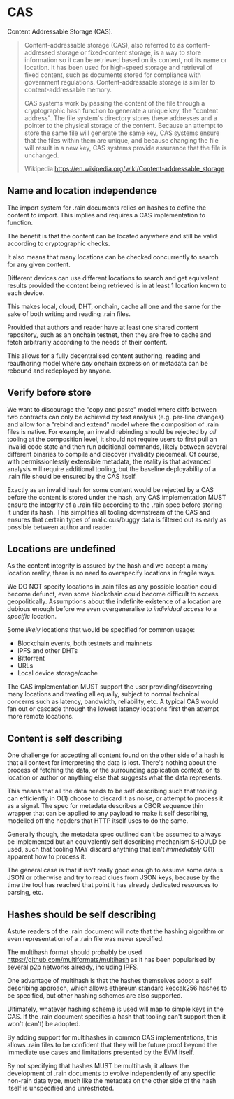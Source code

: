 # CAS

Content Addressable Storage (CAS).

> Content-addressable storage (CAS), also referred to as content-addressed
> storage or fixed-content storage, is a way to store information so it can be
> retrieved based on its content, not its name or location. It has been used for
> high-speed storage and retrieval of fixed content, such as documents stored for
> compliance with government regulations. Content-addressable storage is similar
> to content-addressable memory.
>
> CAS systems work by passing the content of the file through a cryptographic
> hash function to generate a unique key, the "content address". The file
> system's directory stores these addresses and a pointer to the physical storage
> of the content. Because an attempt to store the same file will generate the
> same key, CAS systems ensure that the files within them are unique, and because
> changing the file will result in a new key, CAS systems provide assurance that
> the file is unchanged.
>
> Wikipedia
> https://en.wikipedia.org/wiki/Content-addressable_storage

## Name and location independence

The import system for .rain documents relies on hashes to define the content to
import. This implies and requires a CAS implementation to function.

The benefit is that the content can be located anywhere and still be valid
according to cryptographic checks.

It also means that many locations can be checked concurrently to search for any
given content.

Different devices can use different locations to search and get equivalent
results provided the content being retrieved is in at least 1 location known to
each device.

This makes local, cloud, DHT, onchain, cache all one and the same for the sake
of both writing and reading .rain files.

Provided that authors and reader have at least one shared content repository,
such as an onchain testnet, then they are free to cache and fetch arbitrarily
according to the needs of their content.

This allows for a fully decentralised content authoring, reading and reauthoring
model where _any_ onchain expression or metadata can be rebound and redeployed
by anyone.

## Verify before store

We want to discourage the "copy and paste" model where diffs between two
contracts can only be achieved by text analysis (e.g. per-line changes) and allow
for a "rebind and extend" model where the composition of .rain files is native.
For example, an invalid rebinding should be rejected by _all_ tooling at the
composition level, it should not require users to first pull an invalid code
state and then run additional commands, likely between several different binaries
to compile and discover invalidity piecemeal. Of course, with permissionlessly
extensible metadata, the reality is that advanced analysis will require
additional tooling, but the baseline deployability of a .rain file should be
ensured by the CAS itself.

Exactly as an invalid hash for some content would be rejected by a CAS before the
content is stored under the hash, any CAS implementation MUST ensure the
integrity of a .rain file according to the .rain spec before storing it under its
hash. This simplifies all tooling downstream of the CAS and ensures that certain
types of malicious/buggy data is filtered out as early as possible between author
and reader.

## Locations are undefined

As the content integrity is assured by the hash and we accept a many location
reality, there is no need to overspecify locations in fragile ways.

We DO NOT specify locations in .rain files as any possible location could become
defunct, even some blockchain could become difficult to access geopolitically.
Assumptions about the indefinite existence of a location are dubious enough
before we even overgeneralise to _individual access_ to a _specific_ location.

Some _likely_ locations that would be specified for common usage:

- Blockchain events, both testnets and mainnets
- IPFS and other DHTs
- Bittorrent
- URLs
- Local device storage/cache

The CAS implementation MUST support the user providing/discovering many locations
and treating all equally, subject to normal technical concerns such as latency,
bandwidth, reliability, etc. A typical CAS would fan out or cascade through the
lowest latency locations first then attempt more remote locations.

## Content is self describing

One challenge for accepting all content found on the other side of a hash is that
all context for interpreting the data is lost. There's nothing about the process
of fetching the data, or the surrounding application context, or its location or
author or anything else that suggests what the data represents.

This means that all the data needs to be self describing such that tooling can
efficiently in O(1) choose to discard it as noise, or attempt to process it as
a signal. The spec for metadata describes a CBOR sequence thin wrapper that can
be applied to any payload to make it self describing, modelled off the headers
that HTTP itself uses to do the same.

Generally though, the metadata spec outlined can't be assumed to always be
implemented but an equivalently self describing mechanism SHOULD be used, such
that tooling MAY discard anything that isn't _immediately_ O(1) apparent how to
process it.

The general case is that it isn't really good enough to assume some data is JSON
or otherwise and try to read clues from JSON keys, because by the time the tool
has reached that point it has already dedicated resources to parsing, etc.

## Hashes should be self describing

Astute readers of the .rain document will note that the hashing algorithm or even
representation of a .rain file was never specified.

The multihash format should probably be used
https://github.com/multiformats/multihash as it has been popularised by several
p2p networks already, including IPFS.

One advantage of multihash is that the hashes themselves adopt a self describing
approach, which allows ethereum standard keccak256 hashes to be specified, but
other hashing schemes are also supported.

Ultimately, whatever hashing scheme is used will map to simple keys in the CAS.
If the .rain document specifies a hash that tooling can't support then it won't
(can't) be adopted.

By adding support for multihashes in common CAS implementations, this allows
.rain files to be confident that they will be future proof beyond the immediate
use cases and limitations presented by the EVM itself.

By not specifying that hashes MUST be multihash, it allows the development of
.rain documents to evolve independently of any specific non-rain data type, much
like the metadata on the other side of the hash itself is unspecified and
unrestricted.

